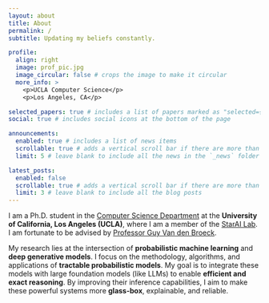 ```yaml
---
layout: about
title: About
permalink: /
subtitle: Updating my beliefs constantly.

profile:
  align: right
  image: prof_pic.jpg
  image_circular: false # crops the image to make it circular
  more_info: >
    <p>UCLA Computer Science</p>
    <p>Los Angeles, CA</p>

selected_papers: true # includes a list of papers marked as "selected={true}"
social: true # includes social icons at the bottom of the page

announcements:
  enabled: true # includes a list of news items
  scrollable: true # adds a vertical scroll bar if there are more than 3 news items
  limit: 5 # leave blank to include all the news in the `_news` folder

latest_posts:
  enabled: false
  scrollable: true # adds a vertical scroll bar if there are more than 3 new posts items
  limit: 3 # leave blank to include all the blog posts
---
```


I am a Ph.D. student in the [Computer Science Department](https://www.cs.ucla.edu/) at the **University of California, Los Angeles (UCLA)**, where I am a member of the [StarAI Lab](https://starai.cs.ucla.edu/). I am fortunate to be advised by [Professor Guy Van den Broeck](https://web.cs.ucla.edu/~guyvdb/).

My research lies at the intersection of **probabilistic machine learning** and **deep generative models**. I focus on the methodology, algorithms, and applications of **tractable probabilistic models**. My goal is to integrate these models with large foundation models (like LLMs) to enable **efficient and exact reasoning**. By improving their inference capabilities, I aim to make these powerful systems more **glass-box**, explainable, and reliable.
